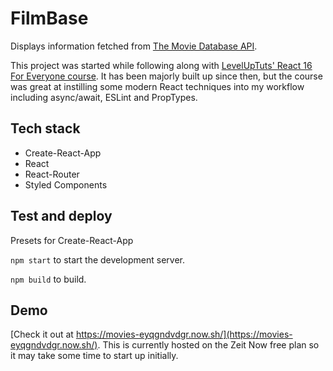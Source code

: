 # FilmBase
Displays information fetched from [The Movie Database API](https://www.themoviedb.org/).

This project was started while following along with [LevelUpTuts' React 16 For Everyone course](https://www.leveluptutorials.com/tutorials/react-16-for-everyone). It has been majorly built up since then, but the course was great at instilling some modern React techniques into my workflow including async/await, ESLint and PropTypes.

## Tech stack
- Create-React-App
- React
- React-Router
- Styled Components

## Test and deploy
Presets for Create-React-App

`npm start` to start the development server.

`npm build` to build.

## Demo
[Check it out at https://movies-eyqgndvdgr.now.sh/](https://movies-eyqgndvdgr.now.sh/). 
This is currently hosted on the Zeit Now free plan so it may take some time to start up initially.
